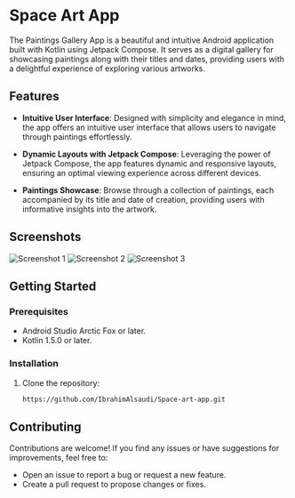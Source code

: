 # Space Art App


The Paintings Gallery App is a beautiful and intuitive Android application built with Kotlin using Jetpack Compose. It serves as a digital gallery for showcasing paintings along with their titles and dates, providing users with a delightful experience of exploring various artworks.

## Features

- **Intuitive User Interface**: Designed with simplicity and elegance in mind, the app offers an intuitive user interface that allows users to navigate through paintings effortlessly.

- **Dynamic Layouts with Jetpack Compose**: Leveraging the power of Jetpack Compose, the app features dynamic and responsive layouts, ensuring an optimal viewing experience across different devices.

- **Paintings Showcase**: Browse through a collection of paintings, each accompanied by its title and date of creation, providing users with informative insights into the artwork.


## Screenshots

![Screenshot 1](Screenshots/lighttheme.png)
![Screenshot 2](screenshots/screenshot2.png)
![Screenshot 3](screenshots/screenshot3.png)

## Getting Started

### Prerequisites

- Android Studio Arctic Fox or later.
- Kotlin 1.5.0 or later.

### Installation

1. Clone the repository:

   ```bash
   https://github.com/IbrahimAlsaudi/Space-art-app.git


## Contributing

Contributions are welcome! If you find any issues or have suggestions for improvements, feel free to:

- Open an issue to report a bug or request a new feature.
- Create a pull request to propose changes or fixes.


 

